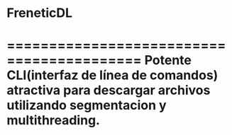 # FreneticDL
==========================================
Potente CLI(interfaz de línea de comandos) atractiva  para descargar archivos utilizando segmentacion y multithreading.
==========================================

